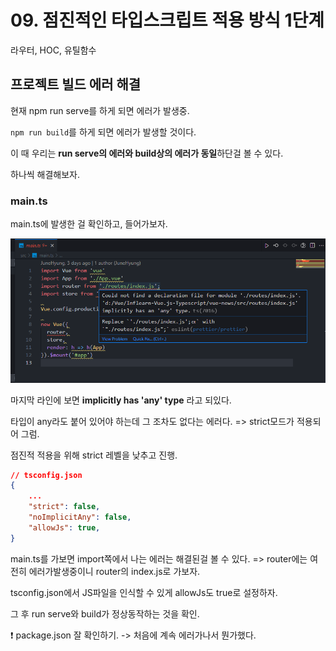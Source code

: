 # 09. 점진적인 타입스크립트 적용 방식 1단계

라우터, HOC, 유틸함수



## 프로젝트 빌드 에러 해결

현재 npm run serve를 하게 되면 에러가 발생중.

`npm run build`를 하게 되면 에러가 발생할 것이다.

이 때 우리는 **run serve의 에러와 build상의 에러가 동일**하단걸 볼 수 있다.

하나씩 해결해보자.

### main.ts

main.ts에 발생한 걸 확인하고, 들어가보자.

![main.ts-error](./readme_images/10_main.ts-error.png)

마지막 라인에 보면 **implicitly has 'any' type** 라고 되있다.

타입이 any라도 붙어 있어야 하는데 그 조차도 없다는 에러다. => strict모드가 적용되어 그럼.

점진적 적용을 위해 strict 레벨을 낮추고 진행.

```json
// tsconfig.json
{
    ...
    "strict": false,
	"noImplicitAny": false,
    "allowJs": true,
}
```

main.ts를 가보면 import쪽에서 나는 에러는 해결된걸 볼 수 있다. => router에는 여전히 에러가발생중이니 router의 index.js로 가보자.

tsconfig.json에서 JS파일을 인식할 수 있게 allowJs도 true로 설정하자.

그 후  run serve와 build가 정상동작하는 것을 확인.

❗ package.json 잘 확인하기. -> 처음에 계속 에러가나서 뭔가했다.